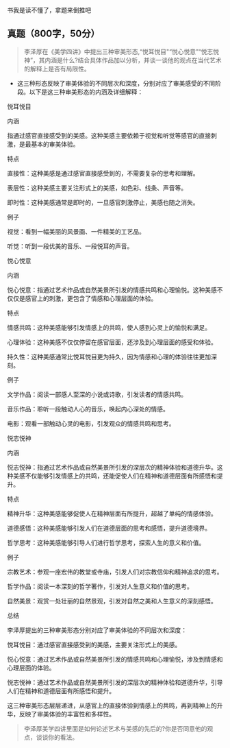书我是读不懂了，拿题来倒推吧
## 真题（800字，50分）
> 李泽厚在《美学四讲》中提出三种审美形态,“悦耳悦目"“悦心悦意”“悦志悦神”，其内涵是什么?结合具体作品加以分析，并谈一谈他的观点在当代艺术的解释上是否有局限性。
- 这三种形态反映了审美体验的不同层次和深度，分别对应了审美感受的不同阶段。以下是这三种审美形态的内涵及详细解释：

悦耳悦目
   
内涵

指通过感官直接感受到的美感。这种美感主要依赖于视觉和听觉等感官的直接刺激，是最基本的审美体验。

特点

直接性：这种美感是通过感官直接感受到的，不需要复杂的思考和理解。

表层性：这种美感主要关注形式上的美感，如色彩、线条、声音等。

即时性：这种美感通常是即时的，一旦感官刺激停止，美感也随之消失。

例子

视觉：看到一幅美丽的风景画、一件精美的工艺品。

听觉：听到一段优美的音乐、一段悦耳的声音。

悦心悦意
   
内涵

悦心悦意：指通过艺术作品或自然美景所引发的情感共鸣和心理愉悦。这种美感不仅仅是感官上的刺激，更包含了情感和心理层面的体验。

特点

情感共鸣：这种美感能够引发情感上的共鸣，使人感到心灵上的愉悦和满足。

心理体验：这种美感不仅仅停留在感官层面，还涉及到心理层面的感受和体验。

持久性：这种美感通常比悦耳悦目更为持久，因为情感和心理的体验往往更加深刻。

例子

文学作品：阅读一部感人至深的小说或诗歌，引发读者的情感共鸣。

音乐作品：聆听一段触动人心的音乐，唤起内心深处的情感。

电影：观看一部触动心灵的电影，引发观众的情感共鸣和思考。

悦志悦神
   
内涵

悦志悦神：指通过艺术作品或自然美景所引发的深层次的精神体验和道德升华。这种美感不仅能够引发情感上的共鸣，还能促使人们在精神和道德层面有所感悟和提升。

特点

精神升华：这种美感能够促使人在精神层面有所提升，超越了单纯的情感体验。

道德感悟：这种美感能够引发人们在道德层面的思考和感悟，提升道德境界。

哲学思考：这种美感能够引导人们进行哲学思考，探索人生的意义和价值。

例子

宗教艺术：参观一座宏伟的教堂或寺庙，引发人们对宗教信仰和精神追求的思考。

哲学作品：阅读一本深刻的哲学著作，引发对人生意义和价值的思考。

自然美景：观赏一处壮丽的自然景观，引发对自然之美和人生意义的深刻感悟。

总结

李泽厚提出的三种审美形态分别对应了审美体验的不同层次和深度：

悦耳悦目：通过感官直接感受到的美感，主要关注形式上的美感。

悦心悦意：通过艺术作品或自然美景所引发的情感共鸣和心理愉悦，涉及到情感和心理层面的体验。

悦志悦神：通过艺术作品或自然美景所引发的深层次的精神体验和道德升华，引导人们在精神和道德层面有所感悟和提升。

这三种审美形态层层递进，从感官上的直接体验到情感上的共鸣，再到精神上的升华，反映了审美体验的丰富性和多样性。

> 李泽厚美学四讲里面是如何论述艺术与美感的先后的?你是否同意他的观点，谈谈你的看法。
